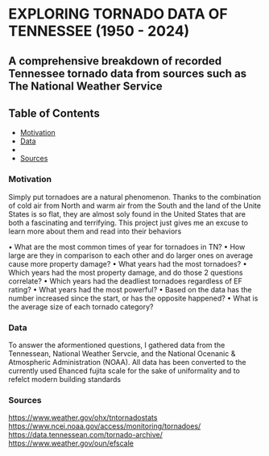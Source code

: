 # EXPLORING TORNADO DATA OF TENNESSEE (1950 - 2024) 

## A comprehensive breakdown of recorded Tennessee tornado data from sources such as The National Weather Service

## Table of Contents
* [Motivation](#motivation)
* [Data](#Data)
* 
* [Sources](#sources)


### Motivation

Simply put tornadoes are a natural phenomenon. Thanks to the combination of cold air from North and warm air from the South and the land of the Unite States is so flat, they are almost soly found in the United States that are both a fascinating and terrifying. This project just gives me an excuse to learn more about them and read into their behaviors


•	What are the most common times of year for tornadoes in TN? 
•	How large are they in comparison to each other and do larger ones on average cause more property damage?
•	What years had the most tornadoes?
•	Which years had the most property damage, and do those 2 questions correlate?
•	Which years had the deadliest tornadoes regardless of EF rating?
•	What years had the most powerful?
•	Based on the data has the number increased since the start, or has the opposite happened?
•	What is the average size of each tornado category?


### Data
To answer the aformentioned questions, I gathered data from the Tennessean, National Weather Servcie, and the National Ocenanic & Atmospheric Administration (NOAA). All data has been converted to the currently used Ehanced fujita scale for the sake of uniformality and to refelct modern building standards






### Sources
https://www.weather.gov/ohx/tntornadostats
https://www.ncei.noaa.gov/access/monitoring/tornadoes/
https://data.tennessean.com/tornado-archive/
https://www.weather.gov/oun/efscale

